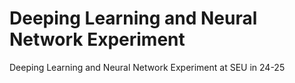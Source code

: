# Deeping Learning and Neural Network Experiment
Deeping Learning and Neural Network Experiment at SEU in 24-25
